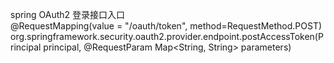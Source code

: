 spring OAuth2 登录接口入口  
@RequestMapping(value = "/oauth/token", method=RequestMethod.POST)  
org.springframework.security.oauth2.provider.endpoint.postAccessToken(Principal principal, @RequestParam Map<String, String> parameters)